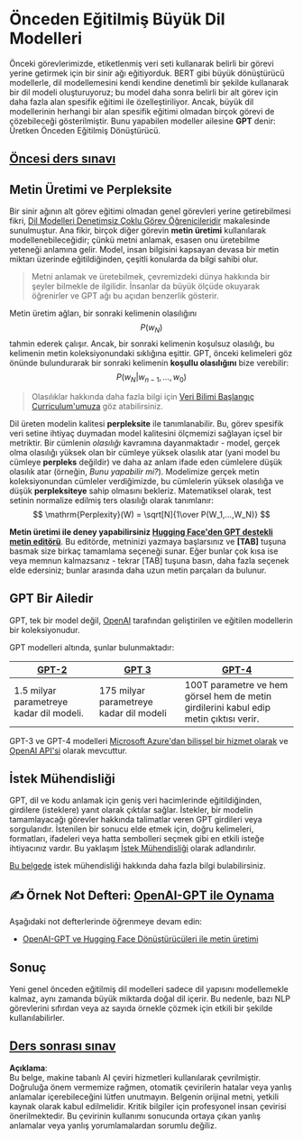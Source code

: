 # Önceden Eğitilmiş Büyük Dil Modelleri

Önceki görevlerimizde, etiketlenmiş veri seti kullanarak belirli bir görevi yerine getirmek için bir sinir ağı eğitiyorduk. BERT gibi büyük dönüştürücü modellerle, dil modellemesini kendi kendine denetimli bir şekilde kullanarak bir dil modeli oluşturuyoruz; bu model daha sonra belirli bir alt görev için daha fazla alan spesifik eğitimi ile özelleştiriliyor. Ancak, büyük dil modellerinin herhangi bir alan spesifik eğitimi olmadan birçok görevi de çözebileceği gösterilmiştir. Bunu yapabilen modeller ailesine **GPT** denir: Üretken Önceden Eğitilmiş Dönüştürücü.

## [Öncesi ders sınavı](https://red-field-0a6ddfd03.1.azurestaticapps.net/quiz/120)

## Metin Üretimi ve Perpleksite

Bir sinir ağının alt görev eğitimi olmadan genel görevleri yerine getirebilmesi fikri, [Dil Modelleri Denetimsiz Çoklu Görev Öğrenicileridir](https://cdn.openai.com/better-language-models/language_models_are_unsupervised_multitask_learners.pdf) makalesinde sunulmuştur. Ana fikir, birçok diğer görevin **metin üretimi** kullanılarak modellenebileceğidir; çünkü metni anlamak, esasen onu üretebilme yeteneği anlamına gelir. Model, insan bilgisini kapsayan devasa bir metin miktarı üzerinde eğitildiğinden, çeşitli konularda da bilgi sahibi olur.

> Metni anlamak ve üretebilmek, çevremizdeki dünya hakkında bir şeyler bilmekle de ilgilidir. İnsanlar da büyük ölçüde okuyarak öğrenirler ve GPT ağı bu açıdan benzerlik gösterir.

Metin üretim ağları, bir sonraki kelimenin olasılığını $$P(w_N)$$ tahmin ederek çalışır. Ancak, bir sonraki kelimenin koşulsuz olasılığı, bu kelimenin metin koleksiyonundaki sıklığına eşittir. GPT, önceki kelimeleri göz önünde bulundurarak bir sonraki kelimenin **koşullu olasılığını** bize verebilir: $$P(w_N | w_{n-1}, ..., w_0)$$

> Olasılıklar hakkında daha fazla bilgi için [Veri Bilimi Başlangıç Curriculum'umuza](https://github.com/microsoft/Data-Science-For-Beginners/tree/main/1-Introduction/04-stats-and-probability) göz atabilirsiniz.

Dil üreten modelin kalitesi **perpleksite** ile tanımlanabilir. Bu, görev spesifik veri setine ihtiyaç duymadan model kalitesini ölçmemizi sağlayan içsel bir metriktir. Bir cümlenin *olasılığı* kavramına dayanmaktadır - model, gerçek olma olasılığı yüksek olan bir cümleye yüksek olasılık atar (yani model bu cümleye **perpleks** değildir) ve daha az anlam ifade eden cümlelere düşük olasılık atar (örneğin, *Bunu yapabilir mi?*). Modelimize gerçek metin koleksiyonundan cümleler verdiğimizde, bu cümlelerin yüksek olasılığa ve düşük **perpleksiteye** sahip olmasını bekleriz. Matematiksel olarak, test setinin normalize edilmiş ters olasılığı olarak tanımlanır:
$$
\mathrm{Perplexity}(W) = \sqrt[N]{1\over P(W_1,...,W_N)}
$$ 

**Metin üretimi ile deney yapabilirsiniz [Hugging Face'den GPT destekli metin editörü](https://transformer.huggingface.co/doc/gpt2-large)**. Bu editörde, metninizi yazmaya başlarsınız ve **[TAB]** tuşuna basmak size birkaç tamamlama seçeneği sunar. Eğer bunlar çok kısa ise veya memnun kalmazsanız - tekrar [TAB] tuşuna basın, daha fazla seçenek elde edersiniz; bunlar arasında daha uzun metin parçaları da bulunur.

## GPT Bir Ailedir

GPT, tek bir model değil, [OpenAI](https://openai.com) tarafından geliştirilen ve eğitilen modellerin bir koleksiyonudur.

GPT modelleri altında, şunlar bulunmaktadır:

| [GPT-2](https://huggingface.co/docs/transformers/model_doc/gpt2#openai-gpt2) | [GPT 3](https://openai.com/research/language-models-are-few-shot-learners) | [GPT-4](https://openai.com/gpt-4) |
| -- | -- | -- |
| 1.5 milyar parametreye kadar dil modeli. | 175 milyar parametreye kadar dil modeli | 100T parametre ve hem görsel hem de metin girdilerini kabul edip metin çıktısı verir. |

GPT-3 ve GPT-4 modelleri [Microsoft Azure'dan bilişsel bir hizmet olarak](https://azure.microsoft.com/en-us/services/cognitive-services/openai-service/#overview?WT.mc_id=academic-77998-cacaste) ve [OpenAI API'si](https://openai.com/api/) olarak mevcuttur.

## İstek Mühendisliği

GPT, dil ve kodu anlamak için geniş veri hacimlerinde eğitildiğinden, girdilere (isteklere) yanıt olarak çıktılar sağlar. İstekler, bir modelin tamamlayacağı görevler hakkında talimatlar veren GPT girdileri veya sorgularıdır. İstenilen bir sonucu elde etmek için, doğru kelimeleri, formatları, ifadeleri veya hatta sembolleri seçmek gibi en etkili isteğe ihtiyacınız vardır. Bu yaklaşım [İstek Mühendisliği](https://learn.microsoft.com/en-us/shows/ai-show/the-basics-of-prompt-engineering-with-azure-openai-service?WT.mc_id=academic-77998-bethanycheum) olarak adlandırılır.

[Bu belgede](https://learn.microsoft.com/en-us/semantic-kernel/prompt-engineering/?WT.mc_id=academic-77998-bethanycheum) istek mühendisliği hakkında daha fazla bilgi bulabilirsiniz.

## ✍️ Örnek Not Defteri: [OpenAI-GPT ile Oynama](../../../../../lessons/5-NLP/20-LangModels/GPT-PyTorch.ipynb)

Aşağıdaki not defterlerinde öğrenmeye devam edin:

* [OpenAI-GPT ve Hugging Face Dönüştürücüleri ile metin üretimi](../../../../../lessons/5-NLP/20-LangModels/GPT-PyTorch.ipynb)

## Sonuç

Yeni genel önceden eğitilmiş dil modelleri sadece dil yapısını modellemekle kalmaz, aynı zamanda büyük miktarda doğal dil içerir. Bu nedenle, bazı NLP görevlerini sıfırdan veya az sayıda örnekle çözmek için etkili bir şekilde kullanılabilirler.

## [Ders sonrası sınav](https://red-field-0a6ddfd03.1.azurestaticapps.net/quiz/220)

**Açıklama**:  
Bu belge, makine tabanlı AI çeviri hizmetleri kullanılarak çevrilmiştir. Doğruluğa önem vermemize rağmen, otomatik çevirilerin hatalar veya yanlış anlamalar içerebileceğini lütfen unutmayın. Belgenin orijinal metni, yetkili kaynak olarak kabul edilmelidir. Kritik bilgiler için profesyonel insan çevirisi önerilmektedir. Bu çevirinin kullanımı sonucunda ortaya çıkan yanlış anlamalar veya yanlış yorumlamalardan sorumlu değiliz.